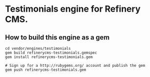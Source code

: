 # Testimonials engine for Refinery CMS.

## How to build this engine as a gem

    cd vendor/engines/testimonials
    gem build refinerycms-testimonials.gemspec
    gem install refinerycms-testimonials.gem
    
    # Sign up for a http://rubygems.org/ account and publish the gem
    gem push refinerycms-testimonials.gem